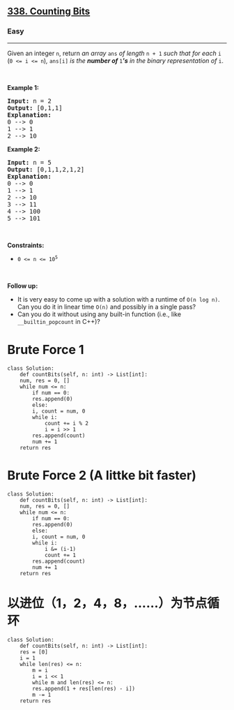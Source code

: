 <h2><a href="https://leetcode.com/problems/counting-bits/">338. Counting Bits</a></h2><h3>Easy</h3><hr><div><p>Given an integer <code>n</code>, return <em>an array </em><code>ans</code><em> of length </em><code>n + 1</code><em> such that for each </em><code>i</code><em> </em>(<code>0 &lt;= i &lt;= n</code>)<em>, </em><code>ans[i]</code><em> is the <strong>number of </strong></em><code>1</code><em><strong>'s</strong> in the binary representation of </em><code>i</code>.</p>

<p>&nbsp;</p>
<p><strong>Example 1:</strong></p>

<pre><strong>Input:</strong> n = 2
<strong>Output:</strong> [0,1,1]
<strong>Explanation:</strong>
0 --&gt; 0
1 --&gt; 1
2 --&gt; 10
</pre>

<p><strong>Example 2:</strong></p>

<pre><strong>Input:</strong> n = 5
<strong>Output:</strong> [0,1,1,2,1,2]
<strong>Explanation:</strong>
0 --&gt; 0
1 --&gt; 1
2 --&gt; 10
3 --&gt; 11
4 --&gt; 100
5 --&gt; 101
</pre>

<p>&nbsp;</p>
<p><strong>Constraints:</strong></p>

<ul>
	<li><code>0 &lt;= n &lt;= 10<sup>5</sup></code></li>
</ul>

<p>&nbsp;</p>
<p><strong>Follow up:</strong></p>

<ul>
	<li>It is very easy to come up with a solution with a runtime of <code>O(n log n)</code>. Can you do it in linear time <code>O(n)</code> and possibly in a single pass?</li>
	<li>Can you do it without using any built-in function (i.e., like <code>__builtin_popcount</code> in C++)?</li>
</ul>
</div>


# Brute Force 1
	class Solution:
	    def countBits(self, n: int) -> List[int]:
		num, res = 0, []
		while num <= n:
		    if num == 0:
			res.append(0)
		    else:
			i, count = num, 0
			while i:
			    count += i % 2
			    i = i >> 1
			res.append(count)
		    num += 1
		return res
# Brute Force 2 (A littke bit faster)
	class Solution:
	    def countBits(self, n: int) -> List[int]:
		num, res = 0, []
		while num <= n:
		    if num == 0:
			res.append(0)
		    else:
			i, count = num, 0
			while i:
			    i &= (i-1)
			    count += 1
			res.append(count)
		    num += 1
		return res

# 以进位（1，2，4，8，……）为节点循环
	class Solution:
	    def countBits(self, n: int) -> List[int]:
		res = [0]
		i = 1
		while len(res) <= n:
		    m = i
		    i = i << 1
		    while m and len(res) <= n:
			res.append(1 + res[len(res) - i])
			m -= 1
		return res
		
